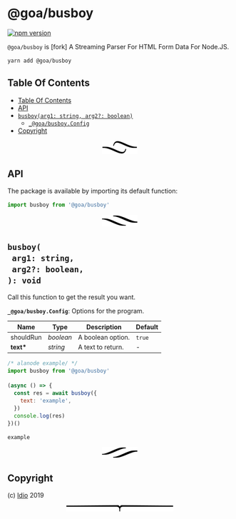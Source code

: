 # @goa/busboy

[![npm version](https://badge.fury.io/js/@goa/busboy.svg)](https://npmjs.org/package/@goa/busboy)

`@goa/busboy` is [fork] A Streaming Parser For HTML Form Data For Node.JS.

```sh
yarn add @goa/busboy
```

## Table Of Contents

- [Table Of Contents](#table-of-contents)
- [API](#api)
- [`busboy(arg1: string, arg2?: boolean)`](#mynewpackagearg1-stringarg2-boolean-void)
  * [`_@goa/busboy.Config`](#type-_@goa/busboyconfig)
- [Copyright](#copyright)

<p align="center"><a href="#table-of-contents"><img src=".documentary/section-breaks/0.svg?sanitize=true"></a></p>

## API

The package is available by importing its default function:

```js
import busboy from '@goa/busboy'
```

<p align="center"><a href="#table-of-contents"><img src=".documentary/section-breaks/1.svg?sanitize=true"></a></p>

## `busboy(`<br/>&nbsp;&nbsp;`arg1: string,`<br/>&nbsp;&nbsp;`arg2?: boolean,`<br/>`): void`

Call this function to get the result you want.

__<a name="type-_@goa/busboyconfig">`_@goa/busboy.Config`</a>__: Options for the program.

|   Name    |       Type       |    Description    | Default |
| --------- | ---------------- | ----------------- | ------- |
| shouldRun | <em>boolean</em> | A boolean option. | `true`  |
| __text*__ | <em>string</em>  | A text to return. | -       |

```js
/* alanode example/ */
import busboy from '@goa/busboy'

(async () => {
  const res = await busboy({
    text: 'example',
  })
  console.log(res)
})()
```
```
example
```

<p align="center"><a href="#table-of-contents"><img src=".documentary/section-breaks/2.svg?sanitize=true"></a></p>

## Copyright

(c) [Idio][1] 2019

[1]: https://idio.cc

<p align="center"><a href="#table-of-contents"><img src=".documentary/section-breaks/-1.svg?sanitize=true"></a></p>